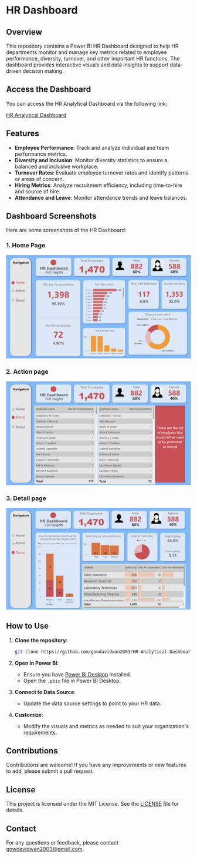 # HR Dashboard

## Overview
This repository contains a Power BI HR Dashboard designed to help HR departments monitor and manage key metrics related to employee performance, diversity, turnover, and other important HR functions. The dashboard provides interactive visuals and data insights to support data-driven decision making.

## Access the Dashboard

You can access the HR Analytical Dashboard via the following link:

[HR Analytical Dashboard](https://gowdavidwan2003.github.io/HR-Analytical-Dashboard/)

## Features
- **Employee Performance**: Track and analyze individual and team performance metrics.
- **Diversity and Inclusion**: Monitor diversity statistics to ensure a balanced and inclusive workplace.
- **Turnover Rates**: Evaluate employee turnover rates and identify patterns or areas of concern.
- **Hiring Metrics**: Analyze recruitment efficiency, including time-to-hire and source of hire.
- **Attendance and Leave**: Monitor attendance trends and leave balances.

## Dashboard Screenshots
Here are some screenshots of the HR Dashboard:

### 1. Home Page
![Home Page](home.png)

### 2. Action page
![Action Page](action.png)

### 3. Detail page
![Detail Page](detail.png)

## How to Use
1. **Clone the repository**: 
   ```bash
   git clone https://github.com/gowdavidwan2003/HR-Analytical-Dashboard.git
   ```
2. **Open in Power BI**:
   - Ensure you have [Power BI Desktop](https://powerbi.microsoft.com/desktop/) installed.
   - Open the `.pbix` file in Power BI Desktop.

3. **Connect to Data Source**:
   - Update the data source settings to point to your HR data.

4. **Customize**:
   - Modify the visuals and metrics as needed to suit your organization's requirements.

## Contributions
Contributions are welcome! If you have any improvements or new features to add, please submit a pull request.

## License
This project is licensed under the MIT License. See the [LICENSE](LICENSE) file for details.

## Contact
For any questions or feedback, please contact [gowdavidwan2003@gmail.com](mailto:gowdavidwan2003@gmail.com).
